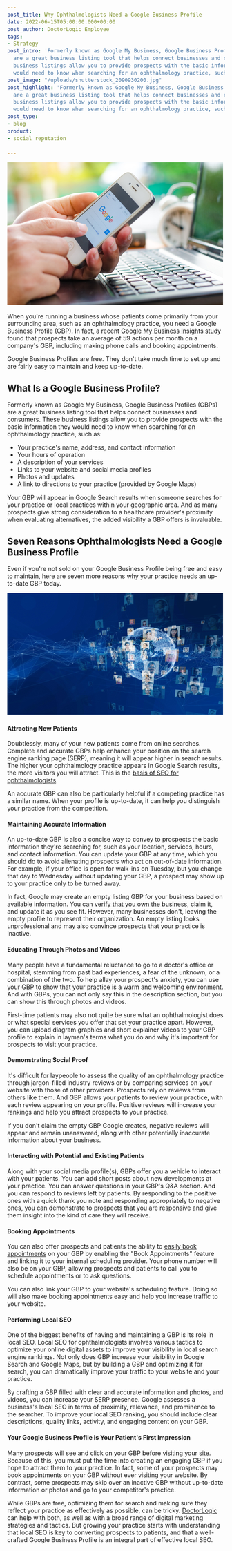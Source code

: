 ```yaml
---
post_title: Why Ophthalmologists Need a Google Business Profile
date: 2022-06-15T05:00:00.000+00:00
post_author: DoctorLogic Employee
tags:
- Strategy
post_intro: 'Formerly known as Google My Business, Google Business Profiles (GBPs)
  are a great business listing tool that helps connect businesses and consumers. These
  business listings allow you to provide prospects with the basic information they
  would need to know when searching for an ophthalmology practice, such as:'
post_image: "/uploads/shutterstock_2090930200.jpg"
post_highlight: 'Formerly known as Google My Business, Google Business Profiles (GBPs)
  are a great business listing tool that helps connect businesses and consumers. These
  business listings allow you to provide prospects with the basic information they
  would need to know when searching for an ophthalmology practice, such as:'
post_type:
- blog
product:
- social reputation

---
```

![](/uploads/shutterstock_426289192.jpg)

When you're running a business whose patients come primarily from your surrounding area, such as an ophthalmology practice, you need a Google Business Profile (GBP). In fact, a recent [Google My Business Insights study](https://www.brightlocal.com/research/google-my-business-insights-study/) found that prospects take an average of 59 actions per month on a company's GBP, including making phone calls and booking appointments.

Google Business Profiles are free. They don't take much time to set up and are fairly easy to maintain and keep up-to-date.

## **What Is a Google Business Profile?**

Formerly known as Google My Business, Google Business Profiles (GBPs) are a great business listing tool that helps connect businesses and consumers. These business listings allow you to provide prospects with the basic information they would need to know when searching for an ophthalmology practice, such as:

* Your practice's name, address, and contact information
* Your hours of operation
* A description of your services
* Links to your website and social media profiles
* Photos and updates
* A link to directions to your practice (provided by Google Maps)

Your GBP will appear in Google Search results when someone searches for your practice or local practices within your geographic area. And as many prospects give strong consideration to a healthcare provider's proximity when evaluating alternatives, the added visibility a GBP offers is invaluable.

## **Seven Reasons Ophthalmologists Need a Google Business Profile**

Even if you're not sold on your Google Business Profile being free and easy to maintain, here are seven more reasons why your practice needs an up-to-date GBP today.

![](/uploads/shutterstock_1497065660.jpg)

#### **Attracting New Patients**

Doubtlessly, many of your new patients come from online searches. Complete and accurate GBPs help enhance your position on the search engine ranking page (SERP), meaning it will appear higher in search results. The higher your ophthalmology practice appears in Google Search results, the more visitors you will attract. This is the [basis of SEO for ophthalmologists](https://doctorlogic.com/blog/seo-for-ophthalmologists-get-seen-by-google).

An accurate GBP can also be particularly helpful if a competing practice has a similar name. When your profile is up-to-date, it can help you distinguish your practice from the competition.

#### **Maintaining Accurate Information**

An up-to-date GBP is also a concise way to convey to prospects the basic information they're searching for, such as your location, services, hours, and contact information. You can update your GBP at any time, which you should do to avoid alienating prospects who act on out-of-date information. For example, if your office is open for walk-ins on Tuesday, but you change that day to Wednesday without updating your GBP, a prospect may show up to your practice only to be turned away.

In fact, Google may create an empty listing GBP for your business based on available information. You can [verify that you own the business](https://support.google.com/business/answer/6300716?_ga=2.215063895.1515999346.1653745888-632497739.1622494663), claim it, and update it as you see fit. However, many businesses don't, leaving the empty profile to represent their organization. An empty listing looks unprofessional and may also convince prospects that your practice is inactive.

#### **Educating Through Photos and Videos**

Many people have a fundamental reluctance to go to a doctor's office or hospital, stemming from past bad experiences, a fear of the unknown, or a combination of the two. To help allay your prospect's anxiety, you can use your GBP to show that your practice is a warm and welcoming environment. And with GBPs, you can not only say this in the description section, but you can show this through photos and videos.

First-time patients may also not quite be sure what an ophthalmologist does or what special services you offer that set your practice apart. However, you can upload diagram graphics and short explainer videos to your GBP profile to explain in layman's terms what you do and why it's important for prospects to visit your practice.

#### **Demonstrating Social Proof**

It's difficult for laypeople to assess the quality of an ophthalmology practice through jargon-filled industry reviews or by comparing services on your website with those of other providers. Prospects rely on reviews from others like them. And GBP allows your patients to review your practice, with each review appearing on your profile. Positive reviews will increase your rankings and help you attract prospects to your practice.

If you don't claim the empty GBP Google creates, negative reviews will appear and remain unanswered, along with other potentially inaccurate information about your business.

#### **Interacting with Potential and Existing Patients**

Along with your social media profile(s), GBPs offer you a vehicle to interact with your patients. You can add short posts about new developments at your practice. You can answer questions in your GBP's Q&A section. And you can respond to reviews left by patients. By responding to the positive ones with a quick thank you note and responding appropriately to negative ones, you can demonstrate to prospects that you are responsive and give them insight into the kind of care they will receive.

#### **Booking Appointments**

You can also offer prospects and patients the ability to [easily book appointments](https://support.google.com/business/answer/7475773?hl=en#:\~:text=Your%20scheduling%20provider%20account%20is,automatically%20eligible%20to%20receive%20bookings.) on your GBP by enabling the "Book Appointments" feature and linking it to your internal scheduling provider. Your phone number will also be on your GBP, allowing prospects and patients to call you to schedule appointments or to ask questions.

You can also link your GBP to your website's scheduling feature. Doing so will also make booking appointments easy and help you increase traffic to your website.

#### **Performing Local SEO**

One of the biggest benefits of having and maintaining a GBP is its role in local SEO. Local SEO for ophthalmologists involves various tactics to optimize your online digital assets to improve your visibility in local search engine rankings. Not only does GBP increase your visibility in Google Search and Google Maps, but by building a GBP and optimizing it for search, you can dramatically improve your traffic to your website and your practice.

By crafting a GBP filled with clear and accurate information and photos, and videos, you can increase your SERP presence. Google assesses a business's local SEO in terms of proximity, relevance, and prominence to the searcher. To improve your local SEO ranking, you should include clear descriptions, quality links, activity, and engaging content on your GBP.

#### **Your Google Business Profile is Your Patient's First Impression**

Many prospects will see and click on your GBP before visiting your site. Because of this, you must put the time into creating an engaging GBP if you hope to attract them to your practice. In fact, some of your prospects may book appointments on your GBP without ever visiting your website. By contrast, some prospects may skip over an inactive GBP without up-to-date information or photos and go to your competitor's practice.

While GBPs are free, optimizing them for search and making sure they reflect your practice as effectively as possible, can be tricky. [DoctorLogic](https://doctorlogic.com/) can help with both, as well as with a broad range of digital marketing strategies and tactics. But growing your practice starts with understanding that local SEO is key to converting prospects to patients, and that a well-crafted Google Business Profile is an integral part of effective local SEO.